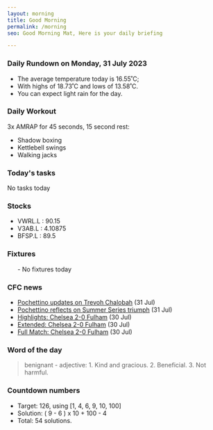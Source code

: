 ```yaml
---
layout: morning
title: Good Morning
permalink: /morning
seo: Good Morning Mat, Here is your daily briefing

---
```


<!-- weather_marker starts -->
### Daily Rundown on Monday, 31 July 2023

- The average temperature today is 16.55˚C;
- With highs of 18.73˚C and lows of 13.58˚C.
- You can expect light rain for the day.

<!-- weather_marker ends -->

### Daily Workout
<!-- workout_marker starts -->
3x AMRAP for 45 seconds, 15 second rest:

- Shadow boxing
- Kettlebell swings
- Walking jacks

<!-- workout_marker ends -->

### Today's tasks
<!-- task_marker starts -->
No tasks today
<!-- task_marker ends -->

### Stocks

<!-- stocks_marker starts -->

- VWRL.L : 90.15
- V3AB.L : 4.10875
- BFSP.L : 89.5

<!-- stocks_marker ends -->

### Fixtures

<!-- sports_marker starts -->

<ul>
- No fixtures today</ul>

<!-- sports_marker ends -->

### CFC news

<!-- cfc_marker starts -->
- [Pochettino updates on Trevoh Chalobah](https://chelseafc.com/en/news/article/trevoh-chalobah-injury-update) (31 Jul)
- [Pochettino reflects on Summer Series triumph](https://chelseafc.com/en/news/article/pochettino-reflects-on-summer-series-triumph) (31 Jul)
- [Highlights: Chelsea 2-0 Fulham](https://chelseafc.com/en/video/highlights-chelsea-2-0-fulham-30-07-2023) (30 Jul)
- [Extended: Chelsea 2-0 Fulham](https://chelseafc.com/en/video/extended-chelsea-2-0-fulham) (30 Jul)
- [Full Match: Chelsea 2-0 Fulham](https://chelseafc.com/en/video/full-match-chelsea-2-0-fulham-30-07-2023) (30 Jul)

<!-- cfc_marker ends -->

### Word of the day
<!-- word_marker starts -->

 > benignant - adjective: 1. Kind and gracious. 2. Beneficial. 3. Not harmful.

<!-- word_marker ends -->

### Countdown numbers
<!-- game_marker starts -->

- Target: 126, using [1, 4, 6, 9, 10, 100]
- Solution: ( 9 - 6 ) x 10 + 100 - 4
- Total: 54 solutions.

<!-- game_marker ends -->
